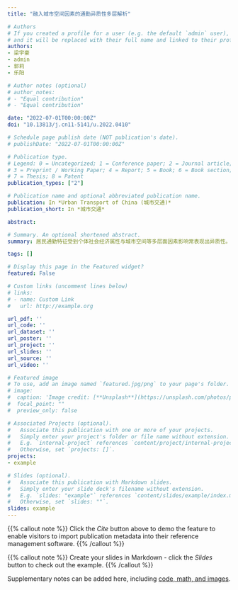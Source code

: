 ```yaml
---
title: "融入城市空间因素的通勤异质性多层解析"

# Authors
# If you created a profile for a user (e.g. the default `admin` user), write the username (folder name) here 
# and it will be replaced with their full name and linked to their profile.
authors:
- 梁宇豪
- admin
- 郭莉
- 乐阳

# Author notes (optional)
# author_notes:
# - "Equal contribution"
# - "Equal contribution"

date: "2022-07-01T00:00:00Z"
doi: "10.13813/j.cn11-5141/u.2022.0410"

# Schedule page publish date (NOT publication's date).
# publishDate: "2022-07-01T00:00:00Z"

# Publication type.
# Legend: 0 = Uncategorized; 1 = Conference paper; 2 = Journal article;
# 3 = Preprint / Working Paper; 4 = Report; 5 = Book; 6 = Book section;
# 7 = Thesis; 8 = Patent
publication_types: ["2"]

# Publication name and optional abbreviated publication name.
publication: In *Urban Transport of China (城市交通)*
publication_short: In *城市交通*

abstract: 

# Summary. An optional shortened abstract.
summary: 居民通勤特征受到个体社会经济属性与城市空间等多层面因素影响常表现出异质性。然而现有的通勤影响因素建模多考虑个体属性及区域建成环境，但对于多中心组团城市而言，综合组团的职住因素能更全面地解析通勤特征的异质性，同时能对空间因素的作用范围有所甄别。基于此，本文以具有多中心组团结构的深圳市为例，分析不同的识别组团及群体的通勤异质性，顾及个体层面的个人与家庭社会经济特征、交通小区层面的建成环境特征及组团层面的职住特征，建立居住端通勤时间与距离的三层HLM模型，综合解析空间多层次及群体因素对城市通勤特征的影响机制。证明了考虑空间多层次及群体因素对通勤异质性进行嵌套性影响因素建模的必要性和可行性，结合模型参数结果表明，个体差异是通勤异质性最主要来源，交通小区层的混合土地利用以及组团层的职住更匹配、租房更便捷有助于缩短平均通勤时间与距离。

tags: []

# Display this page in the Featured widget?
featured: False

# Custom links (uncomment lines below)
# links:
# - name: Custom Link
#   url: http://example.org

url_pdf: ''
url_code: ''
url_dataset: ''
url_poster: ''
url_project: ''
url_slides: ''
url_source: ''
url_video: ''

# Featured image
# To use, add an image named `featured.jpg/png` to your page's folder. 
# image:
#  caption: 'Image credit: [**Unsplash**](https://unsplash.com/photos/pLCdAaMFLTE)'
#  focal_point: ""
#  preview_only: false

# Associated Projects (optional).
#   Associate this publication with one or more of your projects.
#   Simply enter your project's folder or file name without extension.
#   E.g. `internal-project` references `content/project/internal-project/index.md`.
#   Otherwise, set `projects: []`.
projects:
- example

# Slides (optional).
#   Associate this publication with Markdown slides.
#   Simply enter your slide deck's filename without extension.
#   E.g. `slides: "example"` references `content/slides/example/index.md`.
#   Otherwise, set `slides: ""`.
slides: example
---
```


{{% callout note %}}
Click the *Cite* button above to demo the feature to enable visitors to import publication metadata into their reference management software.
{{% /callout %}}

{{% callout note %}}
Create your slides in Markdown - click the *Slides* button to check out the example.
{{% /callout %}}

Supplementary notes can be added here, including [code, math, and images](https://wowchemy.com/docs/writing-markdown-latex/).
